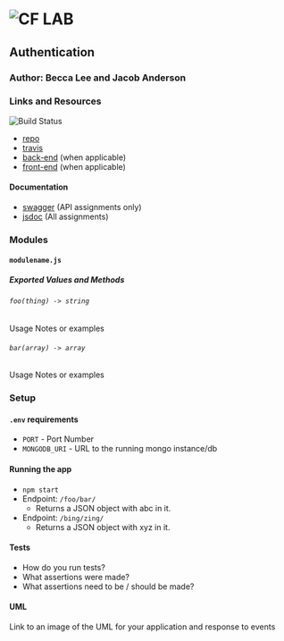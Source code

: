 ![CF](http://i.imgur.com/7v5ASc8.png) LAB
=================================================

## Authentication

### Author: Becca Lee and Jacob Anderson

### Links and Resources
![Build Status](https://www.travis-ci.com/beccalee123/16-authentication.svg?branch=master)
* [repo](https://github.com/beccalee123/16-authentication)
* [travis](https://www.travis-ci.com/beccalee123/16-authentication)
* [back-end](http://xyz.com) (when applicable)
* [front-end](http://xyz.com) (when applicable)

#### Documentation
* [swagger](http://xyz.com) (API assignments only)
* [jsdoc](http://xyz.com) (All assignments)

### Modules
#### `modulename.js`
##### Exported Values and Methods

###### `foo(thing) -> string`
Usage Notes or examples

###### `bar(array) -> array`
Usage Notes or examples

### Setup
#### `.env` requirements
* `PORT` - Port Number
* `MONGODB_URI` - URL to the running mongo instance/db

#### Running the app
* `npm start`
* Endpoint: `/foo/bar/`
  * Returns a JSON object with abc in it.
* Endpoint: `/bing/zing/`
  * Returns a JSON object with xyz in it.
  
#### Tests
* How do you run tests?
* What assertions were made?
* What assertions need to be / should be made?

#### UML
Link to an image of the UML for your application and response to events
